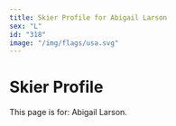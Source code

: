 ```yaml
---
title: Skier Profile for Abigail Larson
sex: "L"
id: "318"
image: "/img/flags/usa.svg" 
---
```


# Skier Profile

This page is for: Abigail Larson.
    
